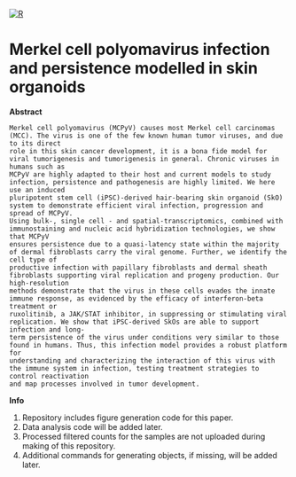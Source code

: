 [![R](https://ziadoua.github.io/m3-Markdown-Badges/badges/R/r1.svg)](https://www.r-project.org/)


# Merkel cell polyomavirus infection and persistence modelled in skin organoids

**Abstract**
```
Merkel cell polyomavirus (MCPyV) causes most Merkel cell carcinomas (MCC). The virus is one of the few known human tumor viruses, and due to its direct
role in this skin cancer development, it is a bona fide model for viral tumorigenesis and tumorigenesis in general. Chronic viruses in humans such as
MCPyV are highly adapted to their host and current models to study infection, persistence and pathogenesis are highly limited. We here use an induced
pluripotent stem cell (iPSC)-derived hair-bearing skin organoid (SkO) system to demonstrate efficient viral infection, progression and spread of MCPyV.
Using bulk-, single cell - and spatial-transcriptomics, combined with immunostaining and nucleic acid hybridization technologies, we show that MCPyV
ensures persistence due to a quasi-latency state within the majority of dermal fibroblasts carry the viral genome. Further, we identify the cell type of
productive infection with papillary fibroblasts and dermal sheath fibroblasts supporting viral replication and progeny production. Our high-resolution
methods demonstrate that the virus in these cells evades the innate immune response, as evidenced by the efficacy of interferon-beta treatment or
ruxolitinib, a JAK/STAT inhibitor, in suppressing or stimulating viral replication. We show that iPSC-derived SkOs are able to support infection and long-
term persistence of the virus under conditions very similar to those found in humans. Thus, this infection model provides a robust platform for
understanding and characterizing the interaction of this virus with the immune system in infection, testing treatment strategies to control reactivation
and map processes involved in tumor development.
```

**Info**

1. Repository includes figure generation code for this paper.
2. Data analysis code will be added later.
3. Processed filtered counts for the samples are not uploaded during making of this repository. 
4. Additional commands for generating objects, if missing, will be added later. 



